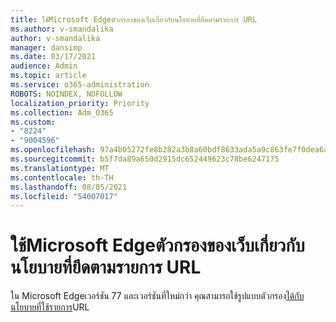 ```yaml
---
title: ใช้Microsoft Edgeตัวกรองของเว็บเกี่ยวกับนโยบายที่ยึดตามรายการ URL
ms.author: v-smandalika
author: v-smandalika
manager: dansimp
ms.date: 03/17/2021
audience: Admin
ms.topic: article
ms.service: o365-administration
ROBOTS: NOINDEX, NOFOLLOW
localization_priority: Priority
ms.collection: Adm_O365
ms.custom:
- "8224"
- "9004596"
ms.openlocfilehash: 97a4b05272fe8b282a3b8a60bdf8633ada5a9c863fe7f0dea6a372d878a510b5
ms.sourcegitcommit: b5f7da89a650d2915dc652449623c78be6247175
ms.translationtype: MT
ms.contentlocale: th-TH
ms.lasthandoff: 08/05/2021
ms.locfileid: "54007017"
---
```

# <a name="use-microsoft-edges-filter-format-for-url-listbased-policies"></a>ใช้Microsoft Edgeตัวกรองของเว็บเกี่ยวกับนโยบายที่ยึดตามรายการ URL

ใน Microsoft Edgeเวอร์ชัน 77 และเวอร์ชันที่ใหม่กว่า คุณสามารถใช้รูปแบบตัวกรอง[ได้กับนโยบายที่ใช้รายการ](https://docs.microsoft.com/deployedge/edge-learnmmore-url-list-filter%20format)URL

